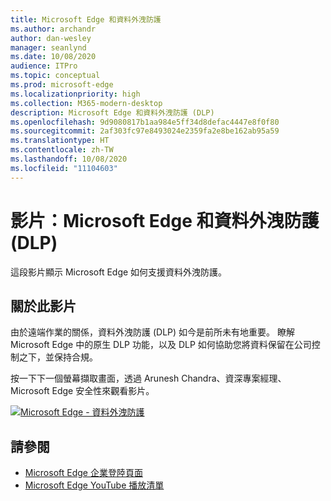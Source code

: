 ```yaml
---
title: Microsoft Edge 和資料外洩防護
ms.author: archandr
author: dan-wesley
manager: seanlynd
ms.date: 10/08/2020
audience: ITPro
ms.topic: conceptual
ms.prod: microsoft-edge
ms.localizationpriority: high
ms.collection: M365-modern-desktop
description: Microsoft Edge 和資料外洩防護 (DLP)
ms.openlocfilehash: 9d9080817b1aa984e5ff34d8defac4447e8f0f80
ms.sourcegitcommit: 2af303fc97e8493024e2359fa2e8be162ab95a59
ms.translationtype: HT
ms.contentlocale: zh-TW
ms.lasthandoff: 10/08/2020
ms.locfileid: "11104603"
---
```

# 影片：Microsoft Edge 和資料外洩防護 (DLP)

這段影片顯示 Microsoft Edge 如何支援資料外洩防護。

## 關於此影片

由於遠端作業的關係，資料外洩防護 (DLP) 如今是前所未有地重要。 瞭解 Microsoft Edge 中的原生 DLP 功能，以及 DLP 如何協助您將資料保留在公司控制之下，並保持合規。

按一下下一個螢幕擷取畫面，透過 Arunesh Chandra、資深專案經理、Microsoft Edge 安全性來觀看影片。 

[![Microsoft Edge - 資料外洩防護](https://res.cloudinary.com/marcomontalbano/image/upload/v1602111637/video_to_markdown/images/youtube--dLD04U9eTqg-c05b58ac6eb4c4700831b2b3070cd403.jpg)](https://www.youtube.com/watch?v=dLD04U9eTqg "Microsoft Edge - Data loss prevention")

## 請參閱

- [Microsoft Edge 企業登陸頁面](https://aka.ms/EdgeEnterprise)
- [Microsoft Edge YouTube 播放清單](https://www.youtube.com/playlist?list=PLXtHYVsvn_b-uXh1tMeYpT-0iD8tD3tFy)
